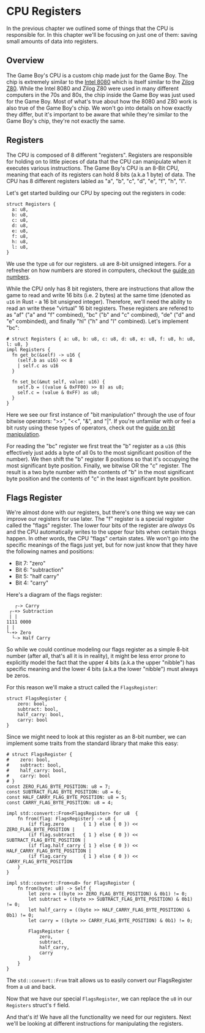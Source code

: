# CPU Registers

In the previous chapter we outlined some of things that the CPU is responsible for. In this chapter we'll be focusing on just one of them: saving small amounts of data into registers.

## Overview

The Game Boy's CPU is a custom chip made just for the Game Boy. The chip is extremely similar to the [Intel 8080](https://en.wikipedia.org/wiki/Intel_8080) which is itself similar to the [Zilog Z80](https://en.wikipedia.org/wiki/Zilog_Z80). While the Intel 8080 and Zilog Z80 were used in many different computers in the 70s and 80s, the chip inside the Game Boy was just used for the Game Boy. Most of what's true about how the 8080 and Z80 work is also true of the Game Boy's chip. We won't go into details on how exactly they differ, but it's important to be aware that while they're similar to the Game Boy's chip, they're not exactly the same.

## Registers

The CPU is composed of 8 different "registers". Registers are responsible for holding on to little pieces of data that the CPU can manipulate when it executes various instructions. The Game Boy's CPU is an 8-Bit CPU, meaning that each of its registers can hold 8 bits (a.k.a 1 byte) of data. The CPU has 8 different registers labled as "a", "b", "c", "d", "e", "f", "h", "l".

Let's get started building our CPU by specing out the registers in code:

```rust,noplaypen
struct Registers {
  a: u8,
  b: u8,
  c: u8,
  d: u8,
  e: u8,
  f: u8,
  h: u8,
  l: u8,
}
```

We use the type `u8` for our registers. `u8` are 8-bit unsigned integers. For a refresher on how numbers are stored in computers, checkout the [guide on numbers](../appendix/numbers.md).

While the CPU only has 8 bit registers, there are instructions that allow the game to read and write 16 bits (i.e. 2 bytes) at the same time (denoted as `u16` in Rust - a 16 bit unsigned integer). Therefore, we'll need the ability to read an write these "virtual" 16 bit registers. These registers are refered to as "af" ("a" and "f" combined), "bc" ("b" and "c" combined), "de" ("d" and "e" combinded), and finally "hl" ("h" and "l" combined). Let's implement "bc":

```rust,noplaypen
# struct Registers { a: u8, b: u8, c: u8, d: u8, e: u8, f: u8, h: u8, l: u8, }
impl Registers {
  fn get_bc(&self) -> u16 {
    (self.b as u16) << 8
    | self.c as u16
  }

  fn set_bc(&mut self, value: u16) {
    self.b = ((value & 0xFF00) >> 8) as u8;
    self.c = (value & 0xFF) as u8;
  }
}
```

Here we see our first instance of "bit manipulation" through the use of four bitwise operators: ">>", "<<", "&", and "|". If you're unfamiliar with or feel a bit rusty using these types of operators, check out the [guide on bit manipulation](../appendix/bit_manipulation.md).

For reading the "bc" register we first treat the "b" register as a `u16` (this effectively just adds a byte of all 0s to the most significant position of the number). We then shift the "b" register 8 positions so that it's occupying the most significant byte position. Finally, we bitwise OR the "c" register. The result is a two byte number with the contents of "b" in the most significant byte position and the contents of "c" in the least significant byte position.

## Flags Register

We're almost done with our registers, but there's one thing we way we can improve our registers for use later. The "f" register is a special register called the "flags" register. The lower four bits of the register are _always_ 0s and the CPU automatically writes to the upper four bits when certain things happen. In other words, the CPU "flags" certain states. We won't go into the specific meanings of the flags just yet, but for now just know that they have the following names and positions:
* Bit 7: "zero"
* Bit 6: "subtraction"
* Bit 5: "half carry"
* Bit 4: "carry"

Here's a diagram of the flags register:
```ignore
   ┌-> Carry
 ┌-+> Subtraction
 | |
1111 0000
| |
└-+> Zero
  └-> Half Carry
```

So while we could continue modeling our flags register as a simple 8-bit number (after all, that's all it is in reality), it might be less error prone to explicitly model the fact that the upper 4 bits (a.k.a the upper "nibble") has specific meaning and the lower 4 bits (a.k.a the lower "nibble") must always be zeros.

For this reason we'll make a struct called the `FlagsRegister`:

```rust,noplaypen
struct FlagsRegister {
    zero: bool,
    subtract: bool,
    half_carry: bool,
    carry: bool
}
```

Since we might need to look at this register as an 8-bit number, we can implement some traits from the standard library that make this easy:

```rust,noplaypen
# struct FlagsRegister {
#    zero: bool,
#    subtract: bool,
#    half_carry: bool,
#    carry: bool
# }
const ZERO_FLAG_BYTE_POSITION: u8 = 7;
const SUBTRACT_FLAG_BYTE_POSITION: u8 = 6;
const HALF_CARRY_FLAG_BYTE_POSITION: u8 = 5;
const CARRY_FLAG_BYTE_POSITION: u8 = 4;

impl std::convert::From<FlagsRegister> for u8  {
    fn from(flag: FlagsRegister) -> u8 {
        (if flag.zero       { 1 } else { 0 }) << ZERO_FLAG_BYTE_POSITION |
        (if flag.subtract   { 1 } else { 0 }) << SUBTRACT_FLAG_BYTE_POSITION |
        (if flag.half_carry { 1 } else { 0 }) << HALF_CARRY_FLAG_BYTE_POSITION |
        (if flag.carry      { 1 } else { 0 }) << CARRY_FLAG_BYTE_POSITION
    }
}

impl std::convert::From<u8> for FlagsRegister {
    fn from(byte: u8) -> Self {
        let zero = ((byte >> ZERO_FLAG_BYTE_POSITION) & 0b1) != 0;
        let subtract = ((byte >> SUBTRACT_FLAG_BYTE_POSITION) & 0b1) != 0;
        let half_carry = ((byte >> HALF_CARRY_FLAG_BYTE_POSITION) & 0b1) != 0;
        let carry = ((byte >> CARRY_FLAG_BYTE_POSITION) & 0b1) != 0;

        FlagsRegister {
            zero,
            subtract,
            half_carry,
            carry
        }
    }
}
```

The `std::convert::From` trait allows us to easily convert our FlagsRegister from a `u8` and back.

Now that we have our special `FlagsRegister`, we can replace the `u8` in our `Registers` struct's `f` field.

And that's it! We have all the functionality we need for our registers. Next we'll be looking at different instructions for manipulating the registers.
